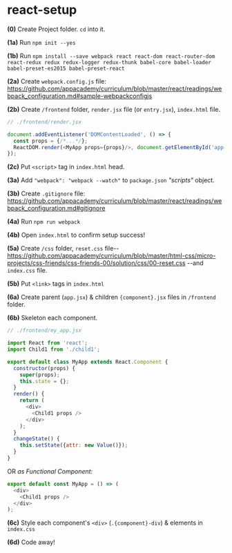 # react-setup

__(0)__ Create Project folder. `cd` into it.


__(1a)__ Run `npm init --yes`

__(1b)__ Run `npm install --save webpack react react-dom react-router-dom react-redux redux redux-logger redux-thunk babel-core babel-loader babel-preset-es2015 babel-preset-react`


__(2a)__ Create `webpack.config.js` file: https://github.com/appacademy/curriculum/blob/master/react/readings/webpack_configuration.md#sample-webpackconfigjs

__(2b)__ Create `/frontend` folder,
            `render.jsx` file (or `entry.jsx`),
            `index.html` file.
            
```js
// ./frontend/render.jsx

document.addEventListener('DOMContentLoaded', () => {
  const props = {/*...*/};
  ReactDOM.render(<MyApp props={props}/>, document.getElementById('app-display')); //OR 'root'
});
```

__(2c)__ Put `<script>` tag in `index.html` head.


__(3a)__ Add `"webpack": "webpack --watch"` to `package.json` *"scripts"* object.

__(3b)__ Create `.gitignore` file:
    https://github.com/appacademy/curriculum/blob/master/react/readings/webpack_configuration.md#gitignore


__(4a)__ Run `npm run webpack`

__(4b)__ Open `index.html` to confirm setup success!


__(5a)__ Create `/css` folder,
            `reset.css` file--
    https://github.com/appacademy/curriculum/blob/master/html-css/micro-projects/css-friends/css-friends-00/solution/css/00-reset.css
      --and `index.css` file.

__(5b)__ Put `<link>` tags in `index.html`


__(6a)__ Create parent (`app.jsx`) &
          children `{component}.jsx` files in `/frontend` folder.

__(6b)__ Skeleton each component.

```js
// ./frontend/my_app.jsx

import React from 'react';
import Child1 from './child1';

export default class MyApp extends React.Component {
  constructor(props) {
    super(props);
    this.state = {};
  }
  render() {
    return (
      <div>
        <Child1 props />
      </div>
    );
  }
  changeState() {
    this.setState({attr: new Value()});
  }
}
```

OR *as Functional Component:*

```js
export default const MyApp = () => (
  <div>
    <Child1 props />
  </div>
);
```

__(6c)__ Style each component's `<div>` (`.{component}-div`) & elements in `index.css`

__(6d)__ Code away!
